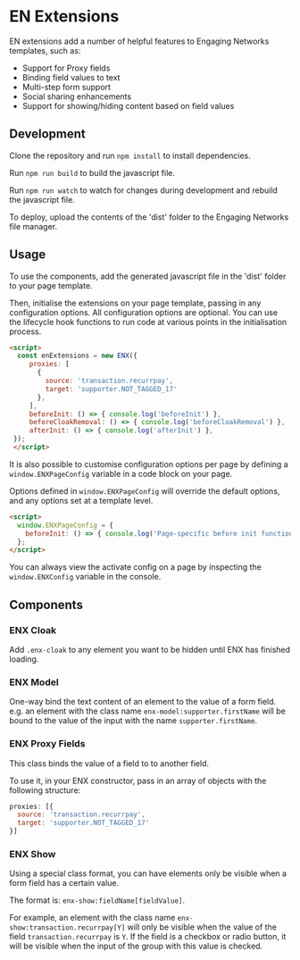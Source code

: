 # EN Extensions

EN extensions add a number of helpful features to Engaging Networks templates, such as:

- Support for Proxy fields
- Binding field values to text
- Multi-step form support
- Social sharing enhancements
- Support for showing/hiding content based on field values

## Development

Clone the repository and run `npm install` to install dependencies.

Run `npm run build` to build the javascript file.

Run `npm run watch` to watch for changes during development and rebuild the javascript file.

To deploy, upload the contents of the 'dist' folder to the Engaging Networks file manager.

## Usage

To use the components, add the generated javascript file in the 'dist' folder to your page template.

Then, initialise the extensions on your page template, passing in any configuration options. All configuration options are optional. You can use the lifecycle hook functions to run code at various points in the initialisation process.

```html
<script>
  const enExtensions = new ENX({
     proxies: [
       {
         source: 'transaction.recurrpay', 
         target: 'supporter.NOT_TAGGED_17'
       },
     ],
     beforeInit: () => { console.log('beforeInit') },
     beforeCloakRemoval: () => { console.log('beforeCloakRemoval') },
     afterInit: () => { console.log('afterInit') },
 });
 </script>
```
It is also possible to customise configuration options per page by defining a `window.ENXPageConfig` variable in a code block on your page.

Options defined in `window.ENXPageConfig` will override the default options, and any options set at a template level.

```html
<script>
  window.ENXPageConfig = {
    beforeInit: () => { console.log('Page-specific before init function') },
  };
</script>
```
You can always view the activate config on a page by inspecting the `window.ENXConfig` variable in the console.

## Components

### ENX Cloak

Add `.enx-cloak` to any element you want to be hidden until ENX has finished loading.

### ENX Model

One-way bind the text content of an element to the value of a form field. e.g. an element with the class name `enx-model:supporter.firstName` will be bound to the value of the input with the name `supporter.firstName`.

### ENX Proxy Fields

This class binds the value of a field to to another field.

To use it, in your ENX constructor, pass in an array of objects with the following structure:

```javascript
proxies: [{
  source: 'transaction.recurrpay', 
  target: 'supporter.NOT_TAGGED_17'
}]
```

### ENX Show

Using a special class format, you can have elements only be visible when a form field has a certain value.

The format is: `enx-show:fieldName[fieldValue]`.

For example, an element with the class name `enx-show:transaction.recurrpay[Y]` will only be visible when the value of the field `transaction.recurrpay` is `Y`. If the field is a checkbox or radio button, it will be visible when the input of the group with this value is checked.
